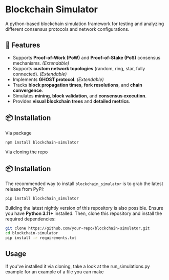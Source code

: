 # Blockchain Simulator
A python-based blockchain simulation framework for testing and analyzing different consensus protocols and network configurations.

## 🚀 Features

- Supports **Proof-of-Work (PoW)** and **Proof-of-Stake (PoS)** consensus mechanisms.   *(Extendable)*
- Supports **custom network topologies** (random, ring, star, fully connected). *(Extendable)*
- Implements **GHOST protocol**. *(Extendable)*
- Tracks **block propagation times**, **fork resolutions**, and **chain convergence**.
- Simulates **mining**, **block validation**, and **consensus execution**.
- Provides **visual blockchain trees** and **detailed metrics**.
  

## 📦 Installation

Via package

```bash
npm install blockchain-simulator
```

Via cloning the repo

## 📦 Installation

The recommended way to install ``blockchain_simulator`` is to grab the latest release from PyPI:

```
pip install blockchain_simulator
```

Building the latest nightly version of this repository is also possible. Ensure you have **Python 3.11+** installed. Then, clone this repository and install the required dependencies:

```sh
git clone https://github.com/your-repo/blockchain-simulator.git
cd blockchain-simulator
pip install -r requirements.txt
```

## Usage

If you've installed it via cloning, take a look at the run_simulations.py example for an example of a file you can make
